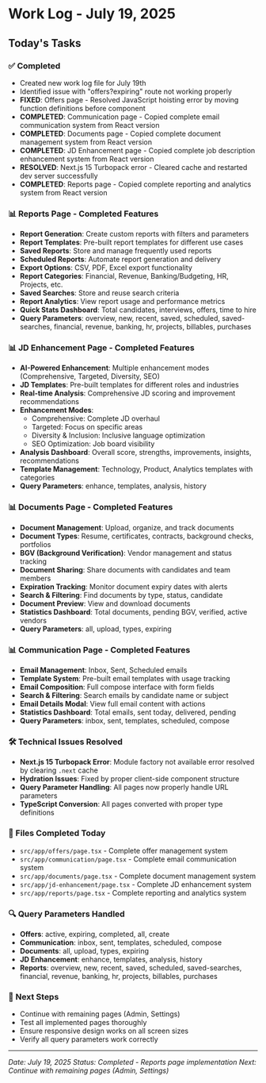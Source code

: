 # Work Log - July 19, 2025

## Today's Tasks

### ✅ Completed
- Created new work log file for July 19th
- Identified issue with "offers?expiring" route not working properly
- **FIXED**: Offers page - Resolved JavaScript hoisting error by moving function definitions before component
- **COMPLETED**: Communication page - Copied complete email communication system from React version
- **COMPLETED**: Documents page - Copied complete document management system from React version
- **COMPLETED**: JD Enhancement page - Copied complete job description enhancement system from React version
- **RESOLVED**: Next.js 15 Turbopack error - Cleared cache and restarted dev server successfully
- **COMPLETED**: Reports page - Copied complete reporting and analytics system from React version

### 📊 Reports Page - Completed Features
- **Report Generation**: Create custom reports with filters and parameters
- **Report Templates**: Pre-built report templates for different use cases
- **Saved Reports**: Store and manage frequently used reports
- **Scheduled Reports**: Automate report generation and delivery
- **Export Options**: CSV, PDF, Excel export functionality
- **Report Categories**: Financial, Revenue, Banking/Budgeting, HR, Projects, etc.
- **Saved Searches**: Store and reuse search criteria
- **Report Analytics**: View report usage and performance metrics
- **Quick Stats Dashboard**: Total candidates, interviews, offers, time to hire
- **Query Parameters**: overview, new, recent, saved, scheduled, saved-searches, financial, revenue, banking, hr, projects, billables, purchases

### 📊 JD Enhancement Page - Completed Features
- **AI-Powered Enhancement**: Multiple enhancement modes (Comprehensive, Targeted, Diversity, SEO)
- **JD Templates**: Pre-built templates for different roles and industries
- **Real-time Analysis**: Comprehensive JD scoring and improvement recommendations
- **Enhancement Modes**: 
  - Comprehensive: Complete JD overhaul
  - Targeted: Focus on specific areas
  - Diversity & Inclusion: Inclusive language optimization
  - SEO Optimization: Job board visibility
- **Analysis Dashboard**: Overall score, strengths, improvements, insights, recommendations
- **Template Management**: Technology, Product, Analytics templates with categories
- **Query Parameters**: enhance, templates, analysis, history

### 📊 Documents Page - Completed Features
- **Document Management**: Upload, organize, and track documents
- **Document Types**: Resume, certificates, contracts, background checks, portfolios
- **BGV (Background Verification)**: Vendor management and status tracking
- **Document Sharing**: Share documents with candidates and team members
- **Expiration Tracking**: Monitor document expiry dates with alerts
- **Search & Filtering**: Find documents by type, status, candidate
- **Document Preview**: View and download documents
- **Statistics Dashboard**: Total documents, pending BGV, verified, active vendors
- **Query Parameters**: all, upload, types, expiring

### 📊 Communication Page - Completed Features
- **Email Management**: Inbox, Sent, Scheduled emails
- **Template System**: Pre-built email templates with usage tracking
- **Email Composition**: Full compose interface with form fields
- **Search & Filtering**: Search emails by candidate name or subject
- **Email Details Modal**: View full email content with actions
- **Statistics Dashboard**: Total emails, sent today, delivered, pending
- **Query Parameters**: inbox, sent, templates, scheduled, compose

### 🛠️ Technical Issues Resolved
- **Next.js 15 Turbopack Error**: Module factory not available error resolved by clearing `.next` cache
- **Hydration Issues**: Fixed by proper client-side component structure
- **Query Parameter Handling**: All pages now properly handle URL parameters
- **TypeScript Conversion**: All pages converted with proper type definitions

### 📁 Files Completed Today
- `src/app/offers/page.tsx` - Complete offer management system
- `src/app/communication/page.tsx` - Complete email communication system
- `src/app/documents/page.tsx` - Complete document management system
- `src/app/jd-enhancement/page.tsx` - Complete JD enhancement system
- `src/app/reports/page.tsx` - Complete reporting and analytics system

### 🔍 Query Parameters Handled
- **Offers**: active, expiring, completed, all, create
- **Communication**: inbox, sent, templates, scheduled, compose
- **Documents**: all, upload, types, expiring
- **JD Enhancement**: enhance, templates, analysis, history
- **Reports**: overview, new, recent, saved, scheduled, saved-searches, financial, revenue, banking, hr, projects, billables, purchases

### 🎯 Next Steps
- Continue with remaining pages (Admin, Settings)
- Test all implemented pages thoroughly
- Ensure responsive design works on all screen sizes
- Verify all query parameters work correctly

---
*Date: July 19, 2025*
*Status: Completed - Reports page implementation*
*Next: Continue with remaining pages (Admin, Settings)* 